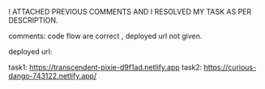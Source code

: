 I ATTACHED PREVIOUS COMMENTS AND I RESOLVED MY TASK AS PER DESCRIPTION.

comments: code flow are correct , deployed url not given.

deployed url:

task1: https://transcendent-pixie-d9f1ad.netlify.app 
task2:  https://curious-dango-743122.netlify.app/
